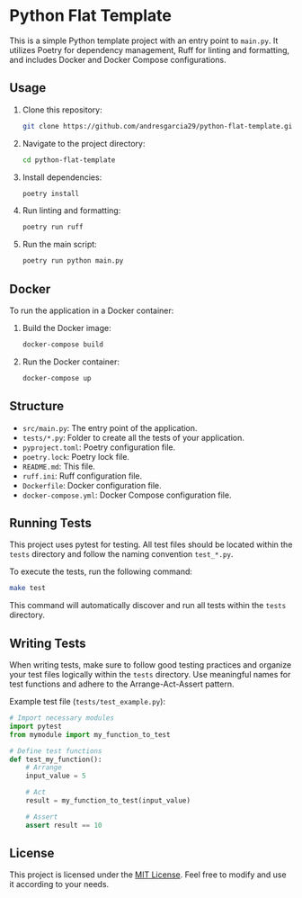# Python Flat Template

This is a simple Python template project with an entry point to `main.py`. It utilizes Poetry for dependency management, Ruff for linting and formatting, and includes Docker and Docker Compose configurations.

## Usage

1. Clone this repository:

   ```bash
   git clone https://github.com/andresgarcia29/python-flat-template.git
   ```

2. Navigate to the project directory:

   ```bash
   cd python-flat-template
   ```

3. Install dependencies:

   ```bash
   poetry install
   ```

4. Run linting and formatting:

   ```bash
   poetry run ruff
   ```

5. Run the main script:

   ```bash
   poetry run python main.py
   ```

## Docker

To run the application in a Docker container:

1. Build the Docker image:

   ```bash
   docker-compose build
   ```

2. Run the Docker container:

   ```bash
   docker-compose up
   ```

## Structure

- `src/main.py`: The entry point of the application.
- `tests/*.py`: Folder to create all the tests of your application.
- `pyproject.toml`: Poetry configuration file.
- `poetry.lock`: Poetry lock file.
- `README.md`: This file.
- `ruff.ini`: Ruff configuration file.
- `Dockerfile`: Docker configuration file.
- `docker-compose.yml`: Docker Compose configuration file.

## Running Tests

This project uses pytest for testing. All test files should be located within the `tests` directory and follow the naming convention `test_*.py`.

To execute the tests, run the following command:

```bash
make test
```

This command will automatically discover and run all tests within the `tests` directory.

## Writing Tests

When writing tests, make sure to follow good testing practices and organize your test files logically within the `tests` directory. Use meaningful names for test functions and adhere to the Arrange-Act-Assert pattern.

Example test file (`tests/test_example.py`):

```python
# Import necessary modules
import pytest
from mymodule import my_function_to_test

# Define test functions
def test_my_function():
    # Arrange
    input_value = 5

    # Act
    result = my_function_to_test(input_value)

    # Assert
    assert result == 10
```

## License

This project is licensed under the [MIT License](LICENSE). Feel free to modify and use it according to your needs.
